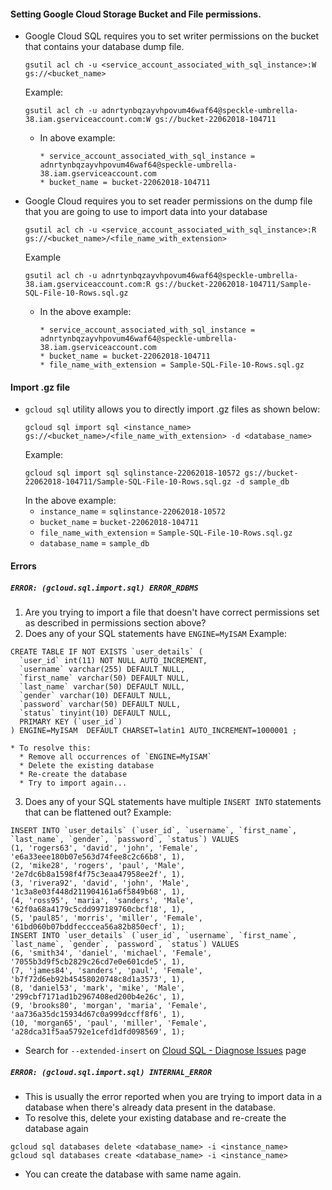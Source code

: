 #### Setting Google Cloud Storage Bucket and File permissions.
* Google Cloud SQL requires you to set writer permissions on the bucket that contains your database dump file.
  ```
  gsutil acl ch -u <service_account_associated_with_sql_instance>:W gs://<bucket_name>
  ```
  Example:
  ```
  gsutil acl ch -u adnrtynbqzayvhpovum46waf64@speckle-umbrella-38.iam.gserviceaccount.com:W gs://bucket-22062018-104711
  ```
  * In above example:
    ```
    * service_account_associated_with_sql_instance = adnrtynbqzayvhpovum46waf64@speckle-umbrella-38.iam.gserviceaccount.com
    * bucket_name = bucket-22062018-104711
    ```

* Google Cloud requires you to set reader permissions on the dump file that you are going to use to import data into your database
  ```
  gsutil acl ch -u <service_account_associated_with_sql_instance>:R gs://<bucket_name>/<file_name_with_extension>
  ```
  Example
  ```
  gsutil acl ch -u adnrtynbqzayvhpovum46waf64@speckle-umbrella-38.iam.gserviceaccount.com:R gs://bucket-22062018-104711/Sample-SQL-File-10-Rows.sql.gz
  ```
  * In the above example:
    ```
    * service_account_associated_with_sql_instance = adnrtynbqzayvhpovum46waf64@speckle-umbrella-38.iam.gserviceaccount.com
    * bucket_name = bucket-22062018-104711
    * file_name_with_extension = Sample-SQL-File-10-Rows.sql.gz
    ```

#### Import .gz file
* `gcloud sql` utility allows you to directly import .gz files as shown below:
  ```
  gcloud sql import sql <instance_name> gs://<bucket_name>/<file_name_with_extension> -d <database_name>
  ```
  Example:
  ```
  gcloud sql import sql sqlinstance-22062018-10572 gs://bucket-22062018-104711/Sample-SQL-File-10-Rows.sql.gz -d sample_db
  ```
  In the above example:
    * `instance_name` = `sqlinstance-22062018-10572`
    * `bucket_name` = `bucket-22062018-104711`
    * `file_name_with_extension` = `Sample-SQL-File-10-Rows.sql.gz`
    * `database_name` = `sample_db`

#### Errors
##### `ERROR: (gcloud.sql.import.sql) ERROR_RDBMS`
1. Are you trying to import a file that doesn't have correct permissions set as described in permissions section above?
2. Does any of your SQL statements have `ENGINE=MyISAM`
  Example:
  ```
  CREATE TABLE IF NOT EXISTS `user_details` (
    `user_id` int(11) NOT NULL AUTO_INCREMENT,
    `username` varchar(255) DEFAULT NULL,
    `first_name` varchar(50) DEFAULT NULL,
    `last_name` varchar(50) DEFAULT NULL,
    `gender` varchar(10) DEFAULT NULL,
    `password` varchar(50) DEFAULT NULL,
    `status` tinyint(10) DEFAULT NULL,
    PRIMARY KEY (`user_id`)
  ) ENGINE=MyISAM  DEFAULT CHARSET=latin1 AUTO_INCREMENT=1000001 ;
  ```
  
    * To resolve this:
      * Remove all occurrences of `ENGINE=MyISAM`
      * Delete the existing database
      * Re-create the database
      * Try to import again...
3. Does any of your SQL statements have multiple `INSERT INTO` statements that can be flattened out?
Example:
```
INSERT INTO `user_details` (`user_id`, `username`, `first_name`, `last_name`, `gender`, `password`, `status`) VALUES
(1, 'rogers63', 'david', 'john', 'Female', 'e6a33eee180b07e563d74fee8c2c66b8', 1),
(2, 'mike28', 'rogers', 'paul', 'Male', '2e7dc6b8a1598f4f75c3eaa47958ee2f', 1),
(3, 'rivera92', 'david', 'john', 'Male', '1c3a8e03f448d211904161a6f5849b68', 1),
(4, 'ross95', 'maria', 'sanders', 'Male', '62f0a68a4179c5cdd997189760cbcf18', 1),
(5, 'paul85', 'morris', 'miller', 'Female', '61bd060b07bddfecccea56a82b850ecf', 1);
INSERT INTO `user_details` (`user_id`, `username`, `first_name`, `last_name`, `gender`, `password`, `status`) VALUES
(6, 'smith34', 'daniel', 'michael', 'Female', '7055b3d9f5cb2829c26cd7e0e601cde5', 1),
(7, 'james84', 'sanders', 'paul', 'Female', 'b7f72d6eb92b45458020748c8d1a3573', 1),
(8, 'daniel53', 'mark', 'mike', 'Male', '299cbf7171ad1b2967408ed200b4e26c', 1),
(9, 'brooks80', 'morgan', 'maria', 'Female', 'aa736a35dc15934d67c0a999dccff8f6', 1),
(10, 'morgan65', 'paul', 'miller', 'Female', 'a28dca31f5aa5792e1cefd1dfd098569', 1);
```
  * Search for `--extended-insert` on [Cloud SQL - Diagnose Issues](https://cloud.google.com/sql/docs/mysql/diagnose-issues) page

##### `ERROR: (gcloud.sql.import.sql) INTERNAL_ERROR`
* This is usually the error reported when you are trying to import data in a database when there's already data present in the database.
* To resolve this, delete your existing database and re-create the database again
```
gcloud sql databases delete <database_name> -i <instance_name>
gcloud sql databases create <database_name> -i <instance_name>
```
* You can create the database with same name again.
